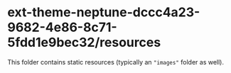 # ext-theme-neptune-dccc4a23-9682-4e86-8c71-5fdd1e9bec32/resources

This folder contains static resources (typically an `"images"` folder as well).
